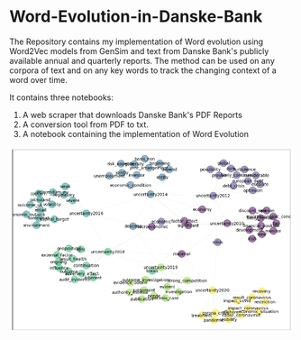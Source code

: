 # Word-Evolution-in-Danske-Bank

The Repository contains my implementation of Word evolution using Word2Vec models from GenSim and text from Danske Bank's publicly available annual and quarterly reports.
The method can be used on any corpora of text and on any key words to track the changing context of a word over time.

It contains three notebooks:
1) A web scraper that downloads Danske Bank's PDF Reports
2) A conversion tool from PDF to txt.
3) A notebook containing the implementation of Word Evolution

![Evolution of the word Uncertainty](./Word_evolution_uncertainty.png)
